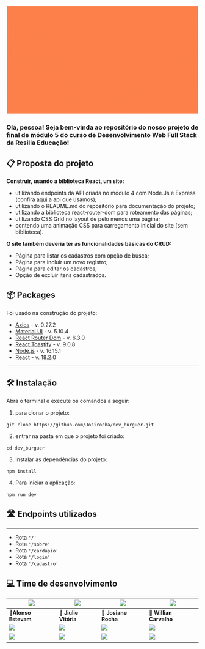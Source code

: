 <p align="center">
<img src="./src/assets/images/dev_burguers_capa.gif" alt="dev burguer gif" width="500"/>
</p>

### Olá, pessoa! Seja bem-vinda ao repositório do nosso projeto de final de módulo 5 do curso de Desenvolvimento Web Full Stack da Resilia Educação!

## 📋 Proposta do projeto

**Construir, usando a biblioteca React, um site:**

-   utilizando endpoints da API criada no módulo 4 com Node.Js e Express (confira [aqui](https://api-dev-burguer.herokuapp.com/produtos) a api que usamos);
-   utilizando o README.md do repositório para documentação do projeto;
-   utilizando a biblioteca react-router-dom para roteamento das páginas;
-   utilizando CSS Grid no layout de pelo menos uma página;
-   contendo uma animação CSS para carregamento inicial do site (sem biblioteca).

**O site também deveria ter as funcionalidades básicas do CRUD:**

-   Página para listar os cadastros com opção de busca;
-   Página para incluir um novo registro;
-   Página para editar os cadastros;
-   Opção de excluir itens cadastrados.

## 📦 Packages <a id="packages"></a>

 Foi usado na construção do projeto:
 
  - [Axios](https://axios-http.com/) - v. 0.27.2
  - [Material UI](https://mui.com/material-ui/getting-started/overview/) - v. 5.10.4
  - [React Router Dom](https://reactrouter.com/en/main) - v. 6.3.0
  - [React Toastify](https://www.npmjs.com/package/react-toastify) - v. 9.0.8
  - [Node.js](https://nodejs.org/pt-br/) - v. 16.15.1
  - [React](https://reactjs.org/) - v. 18.2.0

---

 ## 🛠️ Instalação <a id="instalacao"></a>
 
Abra o terminal e  execute os comandos a seguir:

1. para clonar o projeto:

```
git clone https://github.com/Josirocha/dev_burguer.git
```

2. entrar na pasta em que o projeto foi criado:

```
cd dev_burguer
```

3. Instalar as dependências do projeto:

```
npm install
```

4. Para iniciar a aplicação:

```
npm run dev
```

## 🛣️ Endpoints utilizados <a id="rotas"></a>

---

-   Rota `'/'`
-   Rota `'/sobre'`
-   Rota `'/cardapio'`
-   Rota `'/login'`
-   Rota `'/cadastro'`


## 💻 Time de desenvolvimento <a id="time"></a>

| <img width="100" src="https://avatars.githubusercontent.com/u/86576674?s=96&v=4">  | <img width="100" src="https://avatars.githubusercontent.com/u/102330429?v=4"> | <img width="100" src="https://avatars.githubusercontent.com/u/102763035?v=4"> | <img width="100" src="https://avatars.githubusercontent.com/u/101817310?v=4"> |
| ------------- | ------------- | ------------- | ------------- |
| 🌮**Alonso Estevam**      | 🍟 **Jiulie Vitória**     |🥪 **Josiane Rocha** | 🍔 **Willian Carvalho**|
| <a href="https://github.com/alonso-estevam" target="_blank" rel="noreferrer"><img src="https://img.shields.io/badge/github-%23121011.svg?style=for-the-badge&logo=github&logoColor=white"/></a>      | <a href="https://github.com/JiulieVitoria" target="_blank" rel="noreferrer"><img src="https://img.shields.io/badge/github-%23121011.svg?style=for-the-badge&logo=github&logoColor=white"/></a>      |<a href="https://github.com/Josirocha" target="_blank" rel="noreferrer"><img src="https://img.shields.io/badge/github-%23121011.svg?style=for-the-badge&logo=github&logoColor=white"/></a>  |<a href="https://github.com/willcrvlh" target="_blank" rel="noreferrer"><img src="https://img.shields.io/badge/github-%23121011.svg?style=for-the-badge&logo=github&logoColor=white"/></a> |
| <a href="https://www.linkedin.com/in/alonso-estevam" target="_blank" rel="noreferrer"><img src="https://img.shields.io/badge/linkedin-%230077B5.svg?style=for-the-badge&logo=linkedin&logoColor=white"/></a>      | <a href="https://www.linkedin.com/in/jiulie-vitoria/" target="_blank" rel="noreferrer"><img src="https://img.shields.io/badge/linkedin-%230077B5.svg?style=for-the-badge&logo=linkedin&logoColor=white"/></a>    | <a href="https://www.linkedin.com/in/josiane-r-s-lima-santos-10202971/" target="_blank" rel="noreferrer"><img src="https://img.shields.io/badge/linkedin-%230077B5.svg?style=for-the-badge&logo=linkedin&logoColor=white"/></a> | <a href="https://www.linkedin.com/in/willcrvlh" target="_blank" rel="noreferrer"><img src="https://img.shields.io/badge/linkedin-%230077B5.svg?style=for-the-badge&logo=linkedin&logoColor=white"/></a>|

